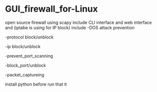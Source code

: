 # GUI_firewall_for-Linux
open source firewall using scapy include CLI interface and web interface and (iptabe is using for IP block)
 include 
 -DOS attack prevention 
 
 -protocol block/unblock
 
 -ip block/unblock
 
 -prevent_port_scanning
 
 -block_port/unblock
 
 -packet_captureing

 install  python before run that it  
